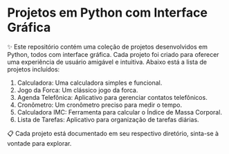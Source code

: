 # Projetos em Python com Interface Gráfica

✨ Este repositório contém uma coleção de projetos desenvolvidos em Python, todos com interface gráfica. Cada projeto foi criado para oferecer uma experiência de usuário amigável e intuitiva. Abaixo está a lista de projetos incluídos:
01. Calculadora: Uma calculadora simples e funcional.
02. Jogo da Forca: Um clássico jogo da forca.
03. Agenda Telefônica: Aplicativo para gerenciar contatos telefônicos.
04. Cronômetro: Um cronômetro preciso para medir o tempo.
05. Calculadora IMC: Ferramenta para calcular o Índice de Massa Corporal.
06. Lista de Tarefas: Aplicativo para organização de tarefas diárias.

📋 Cada projeto está documentado em seu respectivo diretório, sinta-se à vontade para explorar.
